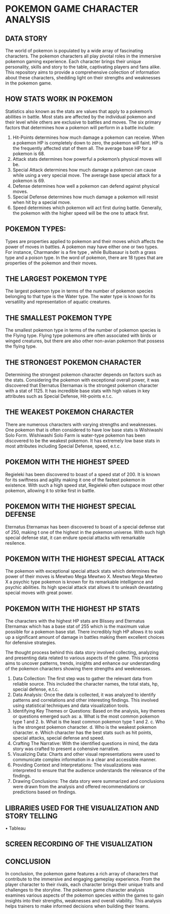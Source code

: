 # POKEMON GAME CHARACTER ANALYSIS
## DATA STORY
The world of pokemon is populated by a wide array of fascinating characters. The pokemon characters all play pivotal roles in the immersive pokemon gaming experience. Each character brings their unique personality, skills and story to the table, captivating players and fans alike.
This repository aims to provide a comprehensive collection of information about these characters, shedding light on their strengths and weaknesses in the pokemon game.

## HOW STATS WORK IN POKEMON
Statistics also known as the stats are values that apply to a pokemon’s abilities in battle. Most stats are affected by the individual pokemon and their level while others are exclusive to battles and moves. The six primary factors that determines how a pokemon will perform in a battle include:
1.	Hit-Points determines how much damage a pokemon can receive. When a pokemon HP is completely down to zero, the pokemon will faint. HP is the frequently affected stat of them all. The average base HP for a pokemon is 68.
2.	Attack stats determines how powerful a pokemon’s physical moves will be.
3.	Special Attack determines how much damage a pokemon can cause while using a very special move. The average base special attack for a pokemon is 69.
4.	Defense determines how well a pokemon can defend against physical moves.
5.	Special Defense determines how much damage a pokemon will resist when hit by a special move.
6.	Speed determines which pokemon will act first during battle. Generally, the pokemon with the higher speed will be the one to attack first.

## POKEMON TYPES:
Types are properties applied to pokemon and their moves which affects the power of moves in battles. A pokemon  may have either one or two types. For instance, Charmander is a fire type , while Bulbasaur is both a grass type and a poison type. In the word of pokemon, there are 18 types that are properties of the pokemon and their moves.


## THE LARGEST POKEMON TYPE
The largest pokemon type in terms of the number of pokemon species belonging to that type is the Water type. The water type is known for its versatility and representation of aquatic creatures.

## THE SMALLEST POKEMON TYPE
The smallest pokemon type in terms of the number  of pokemon species is the Flying type. Flying type pokemons are often associated with birds or winged creatures, but there are also other non-avian pokemon that possess the flying type.

## THE STRONGEST POKEMON CHARACTER
Determining the strongest pokemon character depends on factors such as the stats. Considering the pokemon with exceptional overall power, it was discovered that Eternatus Eternamax is the strongest pokemon character with a stat of 1125. It has incredible base stats with high values in key attributes such as Special Defense, Hit-points e.t.c.

## THE WEAKEST POKEMON CHARACTER
There are numerous characters with varying strengths and weaknesses. One pokemon that is often considered to have low base stats is Wishiwashi Solo Form. Wishiwashi Solo Farm is  water-type pokemon has been discovered to be the weakest pokemon. It has extremely low base stats in most attributes including Special Defense, speed, e.t.c.

## POKEMON WITH THE HIGHEST SPEED
Regieleki has been discovered to boast of a speed stat of 200. It is known for its swiftness and agility making it one of the fastest pokemon in existence. With such a high speed stat, Regieleki often  outspace most other pokemon, allowing it to strike first in battle.

## POKEMON WITH THE HIGHEST SPECIAL DEFENSE
Eternatus Eternamax  has been discovered to boast of a special defense stat of 250, making t one of the highest in the pokemon universe. With such high special defense stat, it can endure special attacks with remarkable resilence.

## POKEMON WITH THE HIGHEST SPECIAL ATTACK
The pokemon with exceptional special attack stats which determines the power of their moves is Mewtwo Mega Mewtwo X. Mewtwo Mega Mewtwo X a psychic type pokemon is known for its remarkable intelligence and psychic abilities. Its high special attack stat allows it to unleash devastating special moves with great power.

## POKEMON WITH THE HIGHEST HP STATS
The characters with the highest HP stats are Blissey and Eternatus Eternamax  which has a base stat of 255 which is the maximum value possible for a pokemon base stat. There incredibly high HP allows it to soak up a significant amount of damage in battles making them excellent choices for defensive strategies.

The thought process behind this data story involved collecting, analyzing and presenting data related to various aspects of the game. This process aims to uncover patterns, trends, insights and enhance our understanding of the pokemon characters showing there strengths and weeknesses.
1.	Data Collection: The first step was to gather the relevant data from reliable source. This included the character names, the total stats, hp, special defense, e.t.c.
2.	Data Analysis: Once the data is collected, it was analyzed to identify patterns and correlations and other interesting findings. This involved using statistical techniques and data visualization tools.
3.	Identifying Key Themes or Questions: Based on the analysis, key themes or questions emerged such as:
a.	What is the most common pokemon type 1 and 2.
b.	What is the least common pokemon type 1 and 2.
c.	Who is the strongest pokemon character.
d.	Who is the weakest pokemon character.
e.	Which character has the best stats such as hit points, special attacks, special defense and speed.
4.	Crafting The Narrative: With the identified questions in mind, the data story was crafted to present a cohensive narrative. 
5.	Visualizing Data: Charts and other visual representations were used to communicate complex information in a clear and accessible manner.
6.	Providing Context and Interpretations: The visualizations was interpreted to ensure that the audience understands the relevance of the findings.
7.	Drawing Conclusions: The data story were summarized and conclusions were drawn from the analysis and offered recommendations or predictions based on findings.

## LIBRARIES USED FOR THE VISUALIZATION AND STORY TELLING
•	Tableau

## SCREEN RECORDING OF THE VISUALIZATION

## CONCLUSION
In conclusion, the pokemon game features a rich array of characters that contribute to the immersive and engaging gameplay experience. From the player character to their rivals, each character brings their unique traits and challenges to the storyline. The pokemon game character analysis examines various aspects of the pokemon species within the games to gain insights into their strengths, weaknesses and overall viability. This analysis helps trainers to make informed decisions when building their teams.
